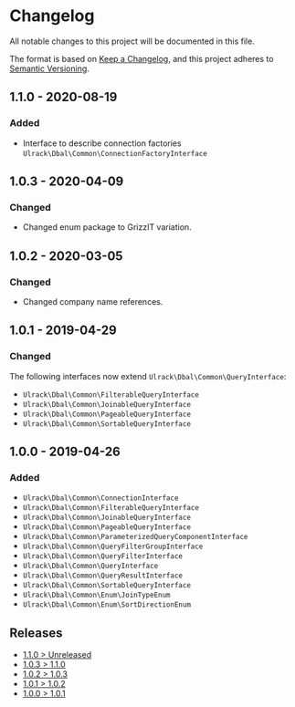 # Changelog
All notable changes to this project will be documented in this file.

The format is based on [Keep a Changelog](https://keepachangelog.com/en/1.0.0/),
and this project adheres to [Semantic Versioning](https://semver.org/spec/v2.0.0.html).

## 1.1.0 - 2020-08-19
### Added
- Interface to describe connection factories `Ulrack\Dbal\Common\ConnectionFactoryInterface`

## 1.0.3 - 2020-04-09
### Changed
- Changed enum package to GrizzIT variation.

## 1.0.2 - 2020-03-05
### Changed
- Changed company name references.

## 1.0.1 - 2019-04-29
### Changed
The following interfaces now extend `Ulrack\Dbal\Common\QueryInterface`:
- `Ulrack\Dbal\Common\FilterableQueryInterface`
- `Ulrack\Dbal\Common\JoinableQueryInterface`
- `Ulrack\Dbal\Common\PageableQueryInterface`
- `Ulrack\Dbal\Common\SortableQueryInterface`

## 1.0.0 - 2019-04-26
### Added
- `Ulrack\Dbal\Common\ConnectionInterface`
- `Ulrack\Dbal\Common\FilterableQueryInterface`
- `Ulrack\Dbal\Common\JoinableQueryInterface`
- `Ulrack\Dbal\Common\PageableQueryInterface`
- `Ulrack\Dbal\Common\ParameterizedQueryComponentInterface`
- `Ulrack\Dbal\Common\QueryFilterGroupInterface`
- `Ulrack\Dbal\Common\QueryFilterInterface`
- `Ulrack\Dbal\Common\QueryInterface`
- `Ulrack\Dbal\Common\QueryResultInterface`
- `Ulrack\Dbal\Common\SortableQueryInterface`
- `Ulrack\Dbal\Common\Enum\JoinTypeEnum`
- `Ulrack\Dbal\Common\Enum\SortDirectionEnum`

## Releases
- [1.1.0 > Unreleased](https://github.com/ulrack/dbal/compare/1.0.3...HEAD)
- [1.0.3 > 1.1.0](https://github.com/ulrack/dbal/compare/1.0.3...1.1.0)
- [1.0.2 > 1.0.3](https://github.com/ulrack/dbal/compare/1.0.2...1.0.3)
- [1.0.1 > 1.0.2](https://github.com/ulrack/dbal/compare/1.0.1...1.0.2)
- [1.0.0 > 1.0.1](https://github.com/ulrack/dbal/compare/1.0.0...1.0.1)
